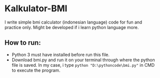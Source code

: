# Kalkulator-BMI

I write simple bmi calculator (indonesian language) code for fun and practice only. Might be developed if i learn python language more.

## How to run:
- Python 3 must have installed before run this file.
- Download bmi.py and run it on your terminal through where the python file is saved. In my case, i type `python "D:\pythoncode\bmi.py"` in CMD to execute the program.



